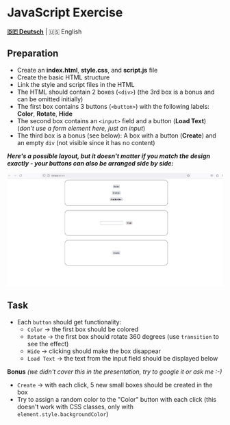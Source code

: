 # JavaScript Exercise

**[🇩🇪 Deutsch](README.md)** | 🇺🇸 English

## Preparation

- Create an **index.html**, **style.css**, and **script.js** file
- Create the basic HTML structure
- Link the style and script files in the HTML
- The HTML should contain 2 boxes (`<div>`) (the 3rd box is a bonus and can be omitted initially)
- The first box contains 3 buttons (`<button>`) with the following labels: **Color**, **Rotate**, **Hide**
- The second box contains an `<input>` field and a button (**Load Text**) (*don't use a form element here, just an input*)
- The third box is a bonus (see below): A box with a button (**Create**) and an empty `div` (not visible since it has no content)

***Here's a possible layout, but it doesn't matter if you match the design exactly - your buttons can also be arranged side by side:***

![Page Preview](mockup.png)

## Task
- Each `button` should get functionality:
  - `Color` → the first box should be colored
  - `Rotate` → the first box should rotate 360 degrees (use `transition` to see the effect)
  - `Hide` → clicking should make the box disappear
  - `Load Text` → the text from the input field should be displayed below

**Bonus** *(we didn't cover this in the presentation, try to google it or ask me :-)*
- `Create` → with each click, 5 new small boxes should be created in the box
- Try to assign a random color to the "Color" button with each click (this doesn't work with CSS classes, only with `element.style.backgroundColor`)